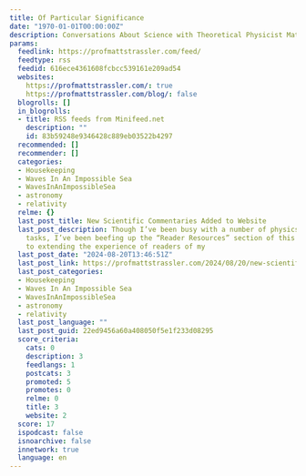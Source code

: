 ```yaml
---
title: Of Particular Significance
date: "1970-01-01T00:00:00Z"
description: Conversations About Science with Theoretical Physicist Matt Strassler
params:
  feedlink: https://profmattstrassler.com/feed/
  feedtype: rss
  feedid: 616ece4361608fcbcc539161e209ad54
  websites:
    https://profmattstrassler.com/: true
    https://profmattstrassler.com/blog/: false
  blogrolls: []
  in_blogrolls:
  - title: RSS feeds from Minifeed.net
    description: ""
    id: 83b59248e9346428c889eb03522b4297
  recommended: []
  recommender: []
  categories:
  - Housekeeping
  - Waves In An Impossible Sea
  - WavesInAnImpossibleSea
  - astronomy
  - relativity
  relme: {}
  last_post_title: New Scientific Commentaries Added to Website
  last_post_description: Though I’ve been busy with a number of physics and writing
    tasks, I’ve been beefing up the “Reader Resources” section of this website, devoted
    to extending the experience of readers of my
  last_post_date: "2024-08-20T13:46:51Z"
  last_post_link: https://profmattstrassler.com/2024/08/20/new-scientific-commentaries-added-to-website/
  last_post_categories:
  - Housekeeping
  - Waves In An Impossible Sea
  - WavesInAnImpossibleSea
  - astronomy
  - relativity
  last_post_language: ""
  last_post_guid: 22ed9456a60a408050f5e1f233d08295
  score_criteria:
    cats: 0
    description: 3
    feedlangs: 1
    postcats: 3
    promoted: 5
    promotes: 0
    relme: 0
    title: 3
    website: 2
  score: 17
  ispodcast: false
  isnoarchive: false
  innetwork: true
  language: en
---
```

